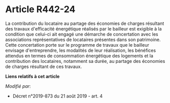 # Article R442-24

La contribution du locataire au partage des économies de charges résultant des travaux d'efficacité énergétique réalisés par
le bailleur est exigible à la condition que celui-ci ait engagé une démarche de concertation avec les associations
représentatives de locataires présentes dans son patrimoine. Cette concertation porte sur le programme de travaux que le
bailleur envisage d'entreprendre, les modalités de leur réalisation, les bénéfices attendus en termes de consommation
énergétique des logements et la contribution des locataires, notamment sa durée, au partage des économies de charges
résultant de ces travaux.

**Liens relatifs à cet article**

_Modifié par_:

  - Décret n°2019-873 du 21 août 2019 - art. 4
